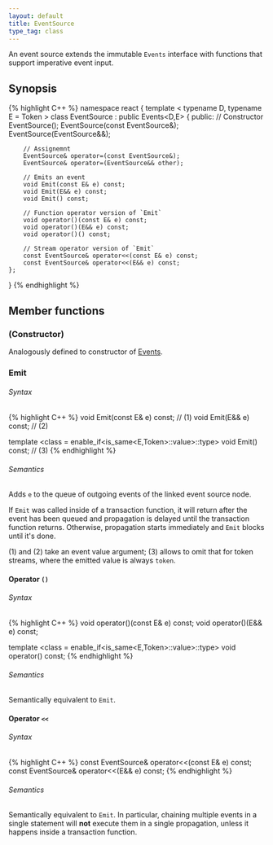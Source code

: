 ```yaml
---
layout: default
title: EventSource
type_tag: class
---
```

An event source extends the immutable `Events` interface with functions that support imperative event input.

## Synopsis
{% highlight C++ %}
namespace react
{
    template
    <
        typename D,
        typename E = Token
    >
    class EventSource : public Events<D,E>
    {
    public:
        // Constructor
        EventSource();
        EventSource(const EventSource&);
        EventSource(EventSource&&);

        // Assignemnt
        EventSource& operator=(const EventSource&);
        EventSource& operator=(EventSource&& other);

        // Emits an event
        void Emit(const E& e) const;
        void Emit(E&& e) const;
        void Emit() const;

        // Function operator version of `Emit`
        void operator()(const E& e) const;
        void operator()(E&& e) const;
        void operator()() const;

        // Stream operator version of `Emit`
        const EventSource& operator<<(const E& e) const;
        const EventSource& operator<<(E&& e) const;
    };
}
{% endhighlight %}

## Member functions

### (Constructor)
Analogously defined to constructor of [Events](#events).

### Emit
###### Syntax
{% highlight C++ %}
void Emit(const E& e) const;    // (1)
void Emit(E&& e) const;         // (2)

template <class = enable_if<is_same<E,Token>::value>::type>
void Emit() const;              // (3)
{% endhighlight %}

###### Semantics
Adds `e` to the queue of outgoing events of the linked event source node.

If `Emit` was called inside of a transaction function, it will return after the event has been queued and propagation is delayed until the transaction function returns.
Otherwise, propagation starts immediately and `Emit` blocks until it's done.

(1) and (2) take an event value argument; (3) allows to omit that for token streams, where the emitted value is always `token`.

#### Operator `()`
###### Syntax
{% highlight C++ %}
void operator()(const E& e) const;
void operator()(E&& e) const;

template <class = enable_if<is_same<E,Token>::value>::type>
void operator() const;
{% endhighlight %}

###### Semantics
Semantically equivalent to `Emit`.

#### Operator `<<`
###### Syntax
{% highlight C++ %}
const EventSource& operator<<(const E& e) const;
const EventSource& operator<<(E&& e) const;
{% endhighlight %}

###### Semantics
Semantically equivalent to `Emit`. In particular, chaining multiple events in a single statement will **not** execute them in a single propagation, unless it happens inside a transaction function.
